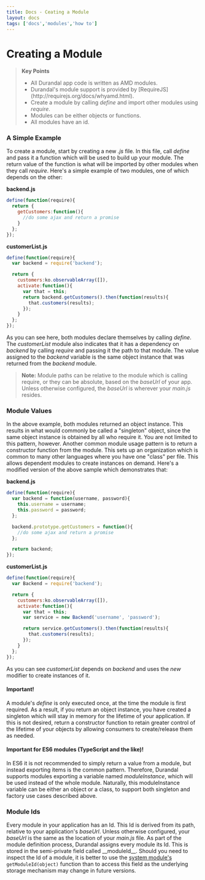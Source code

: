 ```yaml
---
title: Docs - Ceating a Module
layout: docs
tags: ['docs','modules','how to']
---
```

# Creating a Module
#### 

<blockquote>
  <strong>Key Points</strong>
  <ul>
    <li>
      All Durandal app code is written as AMD modules.
    </li>
    <li>
       Durandal's module support is provided by [RequireJS](http://requirejs.org/docs/whyamd.html).
    </li>
    <li>
      Create a module by calling <em>define</em> and import other modules using <em>require</em>.
    </li>
    <li>
      Modules can be either objects or functions.
    </li>
    <li>
      All modules have an id.
    </li>
  </ul>
</blockquote>

### A Simple Example

To create a module, start by creating a new _.js_ file. In this file, call _define_ and pass it a function which will be used to build up your module. The return value of the function is what will be imported by other modules when they call _require_.
Here's a simple example of two modules, one of which depends on the other:

**backend.js**
```javascript
define(function(require){
  return {
    getCustomers:function(){
      //do some ajax and return a promise
    }
  };
});
```

**customerList.js**
```javascript
define(function(require){
  var backend = require('backend');

  return {
    customers:ko.observableArray([]),
    activate:function(){
      var that = this;
      return backend.getCustomers().then(function(results){
        that.customers(results);
      });
    }
  };
});
```

As you can see here, both modules declare themselves by calling _define_. 
The _customerList_ module also indicates that it has a dependency on _backend_ by calling _require_ and passing it the path to that module.
The value assigned to the _backend_ variable is the same object instance that was returned from the _backend_ module.

> **Note:** Module paths can be relative to the module which is calling require, or they can be absolute, based on the _baseUrl_ of your app. Unless otherwise configured, the _baseUrl_ is wherever your _main.js_ resides.

### Module Values

In the above example, both modules returned an object instance. This results in what would commonly be called a "singleton" object, since the same object instance is obtained by all who require it.
You are not limited to this pattern, however. Another common module usage pattern is to return a constructor function from the module. This sets up an organization which is common to many other languages where you have one "class" per file.
This allows dependent modules to create instances on demand. Here's a modified version of the above sample which demonstrates that:

**backend.js**
```javascript
define(function(require){
  var backend = function(username, password){
    this.username = username;
    this.password = password;
  };

  backend.prototype.getCustomers = function(){
    //do some ajax and return a promise
  };

  return backend;
});
```

**customerList.js**
```javascript
define(function(require){
  var Backend = require('backend');

  return {
    customers:ko.observableArray([]),
    activate:function(){
      var that = this;
      var service = new Backend('username', 'password');

      return service.getCustomers().then(function(results){
        that.customers(results);
      });
    }
  };
});
```
As you can see _customerList_ depends on _backend_ and uses the _new_ modifier to create instances of it.

<div class="alert alert-block">
  <h4>Important!</h4>
  <p>
  A module's <em>define</em> is only executed once, at the time the module is first required. As a result, if you return an object instance, you have created a singleton which will stay in memory for the lifetime of your application. If this is not desired, return a constructor function to retain greater control of the lifetime of your objects by allowing consumers to create/release them as needed.
  </p>
</div>

<div class="alert alert-block">
  <h4>Important for ES6 modules (TypeScript and the like)!</h4>
  <p>
  In ES6 it is not recommended to simply return a value from a module, but instead exporting items is the common pattern. Therefore, Durandal supports modules exporting a variable named <em>moduleInstance</em>, which will be used instead of the whole module. Naturally, this moduleInstance variable can be either an object or a class, to support both singleton and factory use cases described above.
  </p>
</div>

### Module Ids

Every module in your application has an Id. This Id is derived from its path, relative to your application's _baseUrl_. 
Unless otherwise configured, your _baseUrl_ is the same as the location of your _main.js_ file.
As part of the module definition process, Durandal assigns every module its Id. This is stored in the semi-private field called \_\_moduleId\_\_.
Should you need to inspect the Id of a module, it is better to use the [system module's](/documentation/system) `getModuleId(object)` function than to access this field as the underlying storage mechanism may change in future versions.